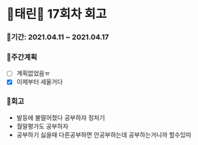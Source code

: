 # 🌼태린🌼 17회차 회고
### 🥕기간: 2021.04.11 ~ 2021.04.17

### 🍆주간계획

- [ ] 계획없었음ㅠ
- [x] 이제부터 세울거다

 ### 🥦회고
 - 발등에 불떨어졌다 공부하쟈 정처기
 - 월말평가도 공부하자
 - 공부하기 싫을때 다른공부하면 안공부하는데 공부하는거니까 할수있따
